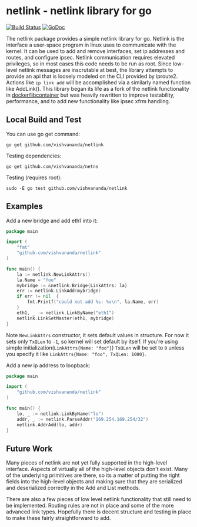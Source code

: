 # netlink - netlink library for go #

[![Build Status](https://app.travis-ci.com/vishvananda/netlink.svg?branch=master)](https://app.travis-ci.com/github/vishvananda/netlink) [![GoDoc](https://godoc.org/github.com/vishvananda/netlink?status.svg)](https://godoc.org/github.com/vishvananda/netlink)

The netlink package provides a simple netlink library for go. Netlink
is the interface a user-space program in linux uses to communicate with
the kernel. It can be used to add and remove interfaces, set ip addresses
and routes, and configure ipsec. Netlink communication requires elevated
privileges, so in most cases this code needs to be run as root. Since
low-level netlink messages are inscrutable at best, the library attempts
to provide an api that is loosely modeled on the CLI provided by iproute2.
Actions like `ip link add` will be accomplished via a similarly named
function like AddLink(). This library began its life as a fork of the
netlink functionality in
[docker/libcontainer](https://github.com/docker/libcontainer) but was
heavily rewritten to improve testability, performance, and to add new
functionality like ipsec xfrm handling.

## Local Build and Test ##

You can use go get command:

    go get github.com/vishvananda/netlink

Testing dependencies:

    go get github.com/vishvananda/netns

Testing (requires root):

    sudo -E go test github.com/vishvananda/netlink

## Examples ##

Add a new bridge and add eth1 into it:

```go
package main

import (
    "fmt"
    "github.com/vishvananda/netlink"
)

func main() {
    la := netlink.NewLinkAttrs()
    la.Name = "foo"
    mybridge := &netlink.Bridge{LinkAttrs: la}
    err := netlink.LinkAdd(mybridge)
    if err != nil  {
        fmt.Printf("could not add %s: %v\n", la.Name, err)
    }
    eth1, _ := netlink.LinkByName("eth1")
    netlink.LinkSetMaster(eth1, mybridge)
}

```
Note `NewLinkAttrs` constructor, it sets default values in structure. For now
it sets only `TxQLen` to `-1`, so kernel will set default by itself. If you're
using simple initialization(`LinkAttrs{Name: "foo"}`) `TxQLen` will be set to
`0` unless you specify it like `LinkAttrs{Name: "foo", TxQLen: 1000}`.

Add a new ip address to loopback:

```go
package main

import (
    "github.com/vishvananda/netlink"
)

func main() {
    lo, _ := netlink.LinkByName("lo")
    addr, _ := netlink.ParseAddr("169.254.169.254/32")
    netlink.AddrAdd(lo, addr)
}

```

## Future Work ##

Many pieces of netlink are not yet fully supported in the high-level
interface. Aspects of virtually all of the high-level objects don't exist.
Many of the underlying primitives are there, so its a matter of putting
the right fields into the high-level objects and making sure that they
are serialized and deserialized correctly in the Add and List methods.

There are also a few pieces of low level netlink functionality that still
need to be implemented. Routing rules are not in place and some of the
more advanced link types. Hopefully there is decent structure and testing
in place to make these fairly straightforward to add.

